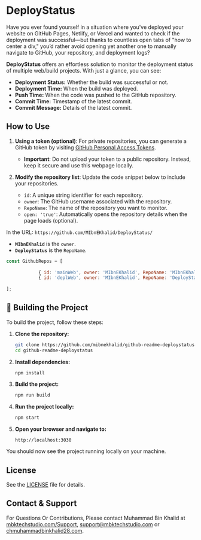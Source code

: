 # DeployStatus

Have you ever found yourself in a situation where you've deployed your website on GitHub Pages, Netlify, or Vercel and wanted to check if the deployment was successful—but thanks to countless open tabs of "how to center a div," you’d rather avoid opening yet another one to manually navigate to GitHub, your repository, and deployment logs?

**DeployStatus** offers an effortless solution to monitor the deployment status of multiple web/build projects. With just a glance, you can see:

- **Deployment Status:** Whether the build was successful or not.
- **Deployment Time:** When the build was deployed.
- **Push Time:** When the code was pushed to the GitHub repository.
- **Commit Time:** Timestamp of the latest commit.
- **Commit Message:** Details of the latest commit.

## How to Use  


1. **Using a token (optional)**: For private repositories, you can generate a GitHub token by visiting [GitHub Personal Access Tokens](https://github.com/settings/tokens).  
   - **Important**: Do not upload your token to a public repository. Instead, keep it secure and use this webpage locally.  

2. **Modify the repository list**: Update the code snippet below to include your repositories.  
   - `id`: A unique string identifier for each repository.  
   - `owner`: The GitHub username associated with the repository.  
   - `RepoName`: The name of the repository you want to monitor.  
   - `open: 'true'`: Automatically opens the repository details when the page loads (optional).  

In the URL: `https://github.com/MIbnEKhalid/DeployStatus/`  
- **`MIbnEKhalid`** is the `owner`.  
- **`DeployStatus`** is the `RepoName`.  

```javascript
const GithubRepos = [
    
            { id: 'mainWeb', owner: 'MIbnEKhalid', RepoName: 'MIbnEKhalid.github.io', open: 'true' },
            { id: 'deplWeb', owner: 'MIbnEKhalid', RepoName: 'DeployStatus' }
    
];
```


## 🚀 Building the Project

To build the project, follow these steps:

1. **Clone the repository:**
    ```sh
    git clone https://github.com/mibnekhalid/github-readme-deploystatus.git
    cd github-readme-deploystatus
    ```

2. **Install dependencies:**
    ```sh
    npm install
    ```

3. **Build the project:**
    ```sh
    npm run build
    ```

4. **Run the project locally:**
    ```sh
    npm start
    ```

5. **Open your browser and navigate to:**
    ```
    http://localhost:3030
    ```

You should now see the project running locally on your machine.



## License

See the [LICENSE](LICENSE) file for details.
 
## Contact & Support

For Questions Or Contributions, Please contact Muhammad Bin Khalid at [mbktechstudio.com/Support](https://mbktechstudio.com/Support/?Project=DeployStatus), [support@mbktechstudio.com](mailto:support@mbktechstudio.com) or [chmuhammadbinkhalid28.com](mailto:chmuhammadbinkhalid28.com).
